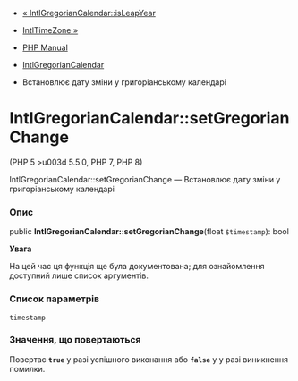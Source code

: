 - [«
IntlGregorianCalendar::isLeapYear](intlgregoriancalendar.isleapyear.md)
- [IntlTimeZone »](class.intltimezone.md)

- [PHP Manual](index.md)
- [IntlGregorianCalendar](class.intlgregoriancalendar.md)
- Встановлює дату зміни у григоріанському календарі

# IntlGregorianCalendar::setGregorianChange

(PHP 5 \>u003d 5.5.0, PHP 7, PHP 8)

IntlGregorianCalendar::setGregorianChange — Встановлює дату зміни
у григоріанському календарі

### Опис

public **IntlGregorianCalendar::setGregorianChange**(float
`$timestamp`): bool

**Увага**

На цей час ця функція ще була документована; для
ознайомлення доступний лише список аргументів.

### Список параметрів

`timestamp`

### Значення, що повертаються

Повертає **`true`** у разі успішного виконання або **`false`** у
у разі виникнення помилки.
